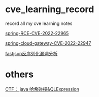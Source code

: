 # cve_learning_record
record all my cve learning notes 

<a href="https://github.com/Enokiy/spring-RCE-CVE-2022-22965/">spring-RCE-CVE-2022-22965</a>

<a href="https://github.com/Enokiy/cve-2022-22947-spring-cloud-gateway">spring-cloud-gateway-CVE-2022-22947</a>

<a href="https://github.com/Enokiy/java_deserialize_vul/tree/main/fastjson_gadget">fastjson反序列化漏洞分析</a>

# others

<a href="java_hash_collision/">CTF： java 哈希碰撞&QLExpression</a>